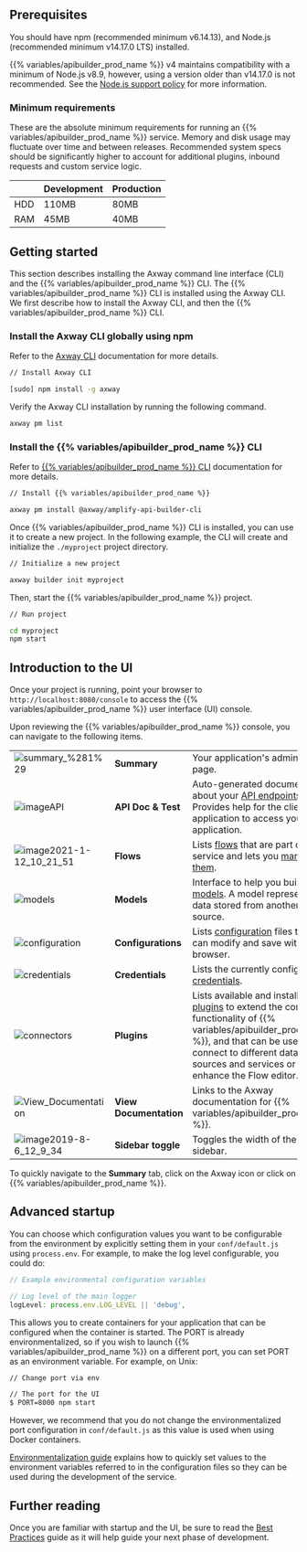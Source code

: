 ## Prerequisites

You should have npm (recommended minimum v6.14.13), and Node.js (recommended minimum v14.17.0 LTS) installed.

{{% variables/apibuilder_prod_name %}} v4 maintains compatibility with a minimum of Node.js v8.9, however, using a version older than v14.17.0 is not recommended. See the [Node.js support policy](/docs/node.js_support_policy/) for more information.

### Minimum requirements

These are the absolute minimum requirements for running an {{% variables/apibuilder_prod_name %}} service. Memory and disk usage may fluctuate over time and between releases. Recommended system specs should be significantly higher to account for additional plugins, inbound requests and custom service logic.

|     | Development | Production |
| --- | ----------- | ---------- |
| HDD | 110MB       | 80MB       |
| RAM | 45MB        | 40MB       |

## Getting started

This section describes installing the Axway command line interface (CLI) and the {{% variables/apibuilder_prod_name %}} CLI. The {{% variables/apibuilder_prod_name %}} CLI is installed using the Axway CLI. We first describe how to install the Axway CLI, and then the {{% variables/apibuilder_prod_name %}} CLI.

### Install the Axway CLI globally using npm

Refer to the [Axway CLI](https://docs.axway.com/bundle/Axway_CLI_allOS_en/page/axway_cli.html) documentation for more details.

```bash
// Install Axway CLI

[sudo] npm install -g axway
```

Verify the Axway CLI installation by running the following command.

```bash
axway pm list
```

### Install the {{% variables/apibuilder_prod_name %}} CLI

Refer to [{{% variables/apibuilder_prod_name %}} CLI](/docs/developer_guide/cli/) documentation for more details.

```bash
// Install {{% variables/apibuilder_prod_name %}}

axway pm install @axway/amplify-api-builder-cli
```

Once {{% variables/apibuilder_prod_name %}} CLI is installed, you can use it to create a new project. In the following example, the CLI will create and initialize the `./myproject` project directory.

```bash
// Initialize a new project

axway builder init myproject
```

Then, start the {{% variables/apibuilder_prod_name %}} project.

```bash
// Run project

cd myproject
npm start
```

## Introduction to the UI

Once your project is running, point your browser to `http://localhost:8080/console` to access the {{% variables/apibuilder_prod_name %}} user interface (UI) console.

Upon reviewing the {{% variables/apibuilder_prod_name %}} console, you can navigate to the following items.

|                                                                 |                        |                                                                                                                                                                                                                                                        |
| --------------------------------------------------------------- | ---------------------- | ------------------------------------------------------------------------------------------------------------------------------------------------------------------------------------------------------------------------------------------------------ |
| ![summary\_%281%29](/Images/summary_(1).png)                    | **Summary**            | Your application's admin home page.                                                                                                                                                                                                                    |
| ![imageAPI](/Images/api.png)                                         | **API Doc & Test**     | Auto-generated documentation about your [API endpoints](/docs/developer_guide/flows/manage_endpoints/). Provides help for the client application to access your application.                                                                           |
| ![image2021-1-12_10_21_51](/Images/image2021_1_12_10_21_51.png) | **Flows**              | Lists [flows](/docs/developer_guide/flows/) that are part of your service and lets you [manage them](/docs/developer_guide/flows/manage_flows/).                                                                                                       |
| ![models](/Images/models.png)                                   | **Models**             | Interface to help you build [models](/docs/developer_guide/models/). A model represents data stored from another source.                                                                                                                               |
| ![configuration](/Images/configuration.png)                     | **Configurations**     | Lists [configuration](/docs/developer_guide/project/configuration/project_configuration/) files that you can modify and save within a browser.                                                                                                         |
| ![credentials](/Images/credentials.png)                         | **Credentials**        | Lists the currently configured [credentials](/docs/developer_guide/credentials/).                                                                                                                                                                      |
| ![connectors](/Images/connectors.png)                           | **Plugins**            | Lists available and installed [plugins](/docs/developer_guide/plugins/) to extend the core functionality of {{% variables/apibuilder_prod_name %}}, and that can be used to connect to different data sources and services or enhance the Flow editor. |
| ![View_Documentation](/Images/view_documentation.png)           | **View Documentation** | Links to the Axway documentation for {{% variables/apibuilder_prod_name %}}.                                                                                                                                                                           |
| ![image2019-8-6_12_9_34](/Images/image2019_8_6_12_9_34.png)     | **Sidebar toggle**     | Toggles the width of the sidebar.                                                                                                                                                                                                                      |

To quickly navigate to the **Summary** tab, click on the Axway icon or click on {{% variables/apibuilder_prod_name %}}.

## Advanced startup

You can choose which configuration values you want to be configurable from the environment by explicitly setting them in your `conf/default.js` using `process.env`. For example, to make the log level configurable, you could do:

```js
// Example environmental configuration variables

// Log level of the main logger
logLevel: process.env.LOG_LEVEL || 'debug',
```

This allows you to create containers for your application that can be configured when the container is started. The PORT is already environmentalized, so if you wish to launch {{% variables/apibuilder_prod_name %}} on a different port, you can set PORT as an environment variable. For example, on Unix:

```bash
// Change port via env

// The port for the UI
$ PORT=8000 npm start
```

However, we recommend that you do not change the environmentalized port configuration in `conf/default.js` as this value is used when using Docker containers.

[Environmentalization guide](/docs/how_to/environmentalization/) explains how to quickly set values to the environment variables referred to in the configuration files so they can be used during the development of the service.

## Further reading

Once you are familiar with startup and the UI, be sure to read the [Best Practices](/docs/best_practices/) guide as it will help guide your next phase of development.
